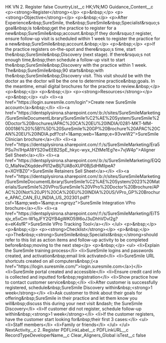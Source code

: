 <?xml version="1.0" encoding="UTF-8"?>
<CustomMetadata xmlns="http://soap.sforce.com/2006/04/metadata" xmlns:xsi="http://www.w3.org/2001/XMLSchema-instance" xmlns:xsd="http://www.w3.org/2001/XMLSchema">
    <label>HK VN 2. Register</label>
    <protected>false</protected>
    <values>
        <field>CountryList__c</field>
        <value xsi:type="xsd:string">HK;VN;MO</value>
    </values>
    <values>
        <field>Guidance_Content__c</field>
        <value xsi:type="xsd:string">&lt;p&gt;&lt;strong&gt;Register&lt;/strong&gt;&lt;/p&gt;
&lt;p&gt;&amp;nbsp;&lt;/p&gt;
&lt;p&gt;&lt;strong&gt;Objective&lt;/strong&gt;&lt;/p&gt;
&lt;p&gt;&amp;nbsp;&lt;/p&gt;
&lt;p&gt;After Experience&amp;nbsp;SureSmile, the&amp;nbsp;SureSmile&amp;nbsp;Specialist&amp;rsquo;s goal&amp;nbsp;is to&amp;nbsp;get the practice to register for a new&amp;nbsp;SureSmile&amp;nbsp;account.&amp;nbsp;If they don&amp;rsquo;t register, ensure follow-up visit is scheduled within 1 week to register the practice for a new&amp;nbsp;SureSmile&amp;nbsp;account.&amp;nbsp;&lt;/p&gt;
&lt;p&gt;&amp;nbsp;&lt;/p&gt;
&lt;p&gt;If the practice registers on-the-spot and there&amp;rsquo;s time, start the&amp;nbsp;SureSmile&amp;nbsp;Discovery (next stage). If there&amp;rsquo;s not enough time,&amp;nbsp;then schedule a follow-up visit to start the&amp;nbsp;SureSmile&amp;nbsp;Discovery with the practice within 1 week. The&amp;nbsp;SureSmile&amp;nbsp;90 starts&amp;nbsp;with the&amp;nbsp;SureSmile&amp;nbsp;Discovery visit. This visit should be with the doctor as the doctor will be the one to determine practice&amp;nbsp;goals. In the meantime, email digital brochures for the practice to review.&amp;nbsp;&lt;/p&gt;
&lt;p&gt;&amp;nbsp;&lt;/p&gt;
&lt;p&gt;&amp;nbsp;&lt;/p&gt;
&lt;p&gt;&lt;strong&gt;Resources&lt;/strong&gt;&lt;/p&gt;
&lt;p&gt;&amp;nbsp;&lt;/p&gt;
&lt;ul&gt;
&lt;li&gt;&lt;a href=&quot;https://login.suresmile.com/login&quot;&gt;Create new SureSmile account&lt;/a&gt;&amp;nbsp;&lt;/li&gt;
&lt;li&gt;&lt;a href=&quot;https://dentsplysirona.sharepoint.com/:b:/r/sites/SureSmileMarketing/SureSmileDocumentLibrary/SureSmile%C2%AE%20System/SureSmile%20Doctor%20Brochures/APAC%20CA%20EU%20INDIA/0281-MKT-MM-000186%20%5B1%5D%20SureSmile%20GP%20Brochure%20APAC%20CAN%20EU%20INDIA.pdf?csf=1&amp;amp;web=1&amp;amp;e=93vwW2&quot;&gt;SureSmile Clinician brochure&lt;/a&gt;&lt;/li&gt;
&lt;li&gt;&lt;a href=&quot;https://dentsplysirona.sharepoint.com/:f:/s/SureSmileMarketing/Era5PSu7ni1HpA18YS20wEEB2SpE_hkyc-wyx_HZtMe1Eg?e=7vjW4p&quot;&gt;Aligner Sell Sheet&lt;/a&gt;&lt;/li&gt;
&lt;li&gt;&lt;a href=&quot;https://dentsplysirona.sharepoint.com/:b:/s/SureSmileMarketing/EQQO_MlaNwZKqddevPIl12wBlj7UABoXUP0BjSdHMlIpeA?e=XOYBZ0&quot;&gt;SureSmile Retainers Sell Sheet&lt;/a&gt;&lt;/li&gt;
&lt;li&gt;&lt;a href=&quot;https://dentsplysirona.sharepoint.com/:b:/r/sites/SureSmileMarketing/SureSmileDocumentLibrary/SureSmile%C2%AE%20System/2023%20Materials/SureSmile%20VPro/SureSmile%20VPro%20Doctor%20Brochure/APAC%20(Not%20JP)%20CA%20EU%20INDIA%20US/VPro_GP%20Brochure_APAC_CAN_EU_INDIA_US_202301.pdf?csf=1&amp;amp;web=1&amp;amp;e=ngrqyz&quot;&gt;SureSmile Integration VPro brochure&lt;/a&gt;&lt;/li&gt;
&lt;li&gt;&lt;a href=&quot;https://dentsplysirona.sharepoint.com/:f:/s/SureSmileMarketing/EiT5sjv_e5xCm-W1qJFY2QYB4gWKO59l6oJ3uDhhVDvl2g?e=eK4sfR&quot;&gt;SureSmile VPro Tracking Tool&lt;/a&gt;&lt;/li&gt;
&lt;/ul&gt;
&lt;p&gt;&amp;nbsp;&lt;/p&gt;
&lt;p&gt;&amp;nbsp;&lt;/p&gt;
&lt;p&gt;&lt;strong&gt;Checklist&lt;/strong&gt;&lt;/p&gt;
&lt;p&gt;&amp;nbsp;&lt;/p&gt;
&lt;p&gt;The&amp;nbsp;&lt;strong&gt;SureSmile&amp;nbsp;Specialist&amp;nbsp;&lt;/strong&gt;should refer to this list as action items and follow-up activity to be completed before&amp;nbsp;moving to the next step&lt;/p&gt;
&lt;p&gt;&amp;nbsp;&lt;/p&gt;
&lt;ul&gt;
&lt;li&gt;Explain the SureSmile training process&lt;/li&gt;
&lt;li&gt;SureSmile logins and passwords created, and activation&amp;nbsp;email link activated&lt;/li&gt;
&lt;li&gt;SureSmile URL shortcuts created on all computers&amp;nbsp;(&lt;a href=&quot;https://login.suresmile.com/&quot;&gt;login.suresmile.com&lt;/a&gt;)&lt;/li&gt;
&lt;li&gt;SureSmile portal created and accessible&lt;/li&gt;
&lt;li&gt;Ensure credit card info is collected and inputted for&amp;nbsp;registration&lt;/li&gt;
&lt;li&gt;Show practice how to contact customer service&amp;nbsp;&lt;/li&gt;
&lt;li&gt;After customer is successfully registered, schedule&amp;nbsp;SureSmile Discovery within&amp;nbsp;&lt;strong&gt;1 week&lt;/strong&gt;&lt;/li&gt;
&lt;li&gt;Ask customer to think about their goals for offering&amp;nbsp;SureSmile in their practice and let them know you will&amp;nbsp;discuss this during your next visit &amp;ndash; the SureSmile Discovery&lt;/li&gt;
&lt;li&gt;If customer did not register, schedule follow-up within&amp;nbsp;&lt;strong&gt;1 week&lt;/strong&gt;&lt;/li&gt;
&lt;li&gt;If the customer registers, have the customer start looking for&amp;nbsp;their first 3 cases:&lt;/li&gt;
&lt;ul&gt;
&lt;li&gt;Staff members&lt;/li&gt;
&lt;li&gt;Family or friends&lt;/li&gt;
&lt;/ul&gt;
&lt;/ul&gt;</value>
    </values>
    <values>
        <field>NextActivity__c</field>
        <value xsi:type="xsd:string">2. Register</value>
    </values>
    <values>
        <field>PDFLinkLabel__c</field>
        <value xsi:nil="true"/>
    </values>
    <values>
        <field>PDFLinkURL__c</field>
        <value xsi:nil="true"/>
    </values>
    <values>
        <field>RecordTypeDeveloperName__c</field>
        <value xsi:type="xsd:string">Clear_Aligners_Global</value>
    </values>
    <values>
        <field>isTest__c</field>
        <value xsi:type="xsd:boolean">false</value>
    </values>
</CustomMetadata>
